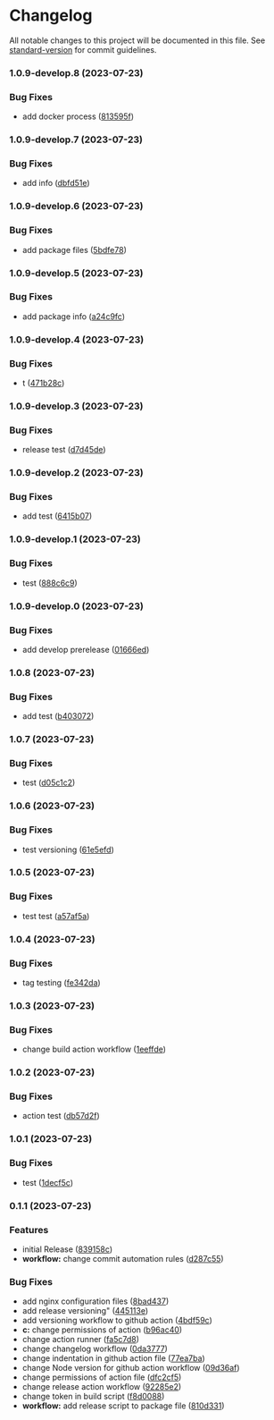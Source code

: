 # Changelog

All notable changes to this project will be documented in this file. See [standard-version](https://github.com/conventional-changelog/standard-version) for commit guidelines.

### 1.0.9-develop.8 (2023-07-23)


### Bug Fixes

* add docker process ([813595f](https://github.com/Envoii-Technologies/web-frontend/commit/813595f34d723ac2addb68267976268bdc86d83b))

### 1.0.9-develop.7 (2023-07-23)


### Bug Fixes

* add info ([dbfd51e](https://github.com/Envoii-Technologies/web-frontend/commit/dbfd51e724f0cd9edea4a1fcc5699f53c55b8b8b))

### 1.0.9-develop.6 (2023-07-23)


### Bug Fixes

* add package files ([5bdfe78](https://github.com/Envoii-Technologies/web-frontend/commit/5bdfe7839e68818859a3cddb08810c302b255176))

### 1.0.9-develop.5 (2023-07-23)


### Bug Fixes

* add package info ([a24c9fc](https://github.com/Envoii-Technologies/web-frontend/commit/a24c9fc98ce9eb6d926f578e22b214b93d9ec96a))

### 1.0.9-develop.4 (2023-07-23)


### Bug Fixes

* t ([471b28c](https://github.com/Envoii-Technologies/web-frontend/commit/471b28c878b02c23938bc82746aec28c332e7ced))

### 1.0.9-develop.3 (2023-07-23)


### Bug Fixes

* release test ([d7d45de](https://github.com/Envoii-Technologies/web-frontend/commit/d7d45ded4fbc06121a4e8491737b9820e0cebfa6))

### 1.0.9-develop.2 (2023-07-23)


### Bug Fixes

* add test ([6415b07](https://github.com/Envoii-Technologies/web-frontend/commit/6415b072163227918e2e9c9c3c1928d07759c86f))

### 1.0.9-develop.1 (2023-07-23)


### Bug Fixes

* test ([888c6c9](https://github.com/Envoii-Technologies/web-frontend/commit/888c6c968d39ad1a2809fa6bd7eed2f65ba72f36))

### 1.0.9-develop.0 (2023-07-23)


### Bug Fixes

* add develop prerelease ([01666ed](https://github.com/Envoii-Technologies/web-frontend/commit/01666ed30ef5f2592896dc4237881fdb0671b7ef))

### 1.0.8 (2023-07-23)


### Bug Fixes

* add test ([b403072](https://github.com/Envoii-Technologies/web-frontend/commit/b40307211647102f8724a609871f49da9e0a82ee))

### 1.0.7 (2023-07-23)


### Bug Fixes

* test ([d05c1c2](https://github.com/Envoii-Technologies/web-frontend/commit/d05c1c2ad1f57f1d919b4892a2b55b2ac178a416))

### 1.0.6 (2023-07-23)


### Bug Fixes

* test versioning ([61e5efd](https://github.com/Envoii-Technologies/web-frontend/commit/61e5efdc94014e5c01b96e3b6ee05bcd098d5ea9))

### 1.0.5 (2023-07-23)


### Bug Fixes

* test test ([a57af5a](https://github.com/Envoii-Technologies/web-frontend/commit/a57af5a810302375e970fe00c5a9ddd47d9769f1))

### 1.0.4 (2023-07-23)


### Bug Fixes

* tag testing ([fe342da](https://github.com/Envoii-Technologies/web-frontend/commit/fe342da3a9bf2e88167dae29c2b93a7cac96fe37))

### 1.0.3 (2023-07-23)


### Bug Fixes

* change build action workflow ([1eeffde](https://github.com/Envoii-Technologies/web-frontend/commit/1eeffde47fc1f46c06bb32a2421608a651f2e441))

### 1.0.2 (2023-07-23)


### Bug Fixes

* action test ([db57d2f](https://github.com/Envoii-Technologies/web-frontend/commit/db57d2f5790825c1978bb3cb8eaf728b128562f8))

### 1.0.1 (2023-07-23)


### Bug Fixes

* test ([1decf5c](https://github.com/Envoii-Technologies/web-frontend/commit/1decf5ce65b4e5ffad63de2e5afd5fdadf3f3621))

### 0.1.1 (2023-07-23)


### Features

* initial Release ([839158c](https://github.com/Envoii-Technologies/web-frontend/commit/839158c5b88bd9cc55939e54d47e8c334a4c58c2))
* **workflow:** change commit automation rules ([d287c55](https://github.com/Envoii-Technologies/web-frontend/commit/d287c55964ad9b0c2eb80be78f7c79809f98d70d))


### Bug Fixes

* add nginx configuration files ([8bad437](https://github.com/Envoii-Technologies/web-frontend/commit/8bad437377c1d5305cc580750920bc662f5f3019))
* add release versioning" ([445113e](https://github.com/Envoii-Technologies/web-frontend/commit/445113e449b6f111e6ad7ab89d560a12b0937210))
* add versioning workflow to github action ([4bdf59c](https://github.com/Envoii-Technologies/web-frontend/commit/4bdf59cbe3b329d88adafa8c2eac9ddaf8935d7f))
* **c:** change permissions of action ([b96ac40](https://github.com/Envoii-Technologies/web-frontend/commit/b96ac407f72b1feb77b055a284efb2d0e73221fe))
* change action runner ([fa5c7d8](https://github.com/Envoii-Technologies/web-frontend/commit/fa5c7d882bafe1195fa4c2b934b914e9a2552884))
* change changelog workflow ([0da3777](https://github.com/Envoii-Technologies/web-frontend/commit/0da377713dbbe734ebd42b44c2ba9ebd3190a10a))
* change indentation in github action file ([77ea7ba](https://github.com/Envoii-Technologies/web-frontend/commit/77ea7ba5626043dce354f05ad01bcbb23e245ba1))
* change Node version for github action workflow ([09d36af](https://github.com/Envoii-Technologies/web-frontend/commit/09d36af74f37e0e07aa692dedc606adca503a5eb))
* change permissions of action file ([dfc2cf5](https://github.com/Envoii-Technologies/web-frontend/commit/dfc2cf5e15eb66d3f3da384297f47f7531ff378f))
* change release action workflow ([92285e2](https://github.com/Envoii-Technologies/web-frontend/commit/92285e216579c3efd042e2796f5be4c162901f82))
* change token in build script ([f8d0088](https://github.com/Envoii-Technologies/web-frontend/commit/f8d0088599f86848ef64738eff19a88bfaa5ea60))
* **workflow:** add release script to package file ([810d331](https://github.com/Envoii-Technologies/web-frontend/commit/810d331c03495cd53fd6b44a0f7d6ea3291794cc))
